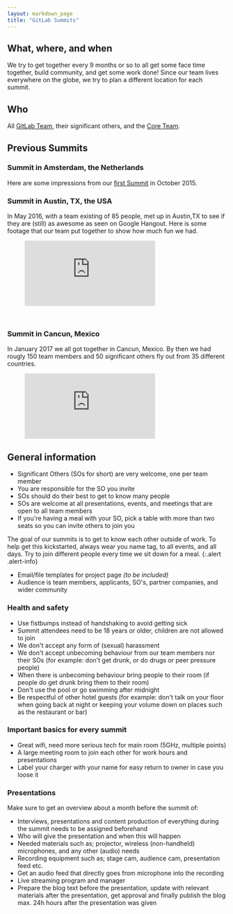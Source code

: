 ```yaml
---
layout: markdown_page
title: "GitLab Summits"
---
```


## What, where, and when

We try to get together every 9 months or so to all get some face time together, build community, and get some work done! Since our team lives everywhere on the globe, we try to plan a different location for each summit.

## Who

All [GitLab Team](/team/), their significant others, and the [Core Team](/core-team/).

## Previous Summits

### Summit in Amsterdam, the Netherlands

Here are some impressions from our [first Summit](https://about.gitlab.com/2015/11/30/gitlab-summit-2015/) in October 2015.

### Summit in Austin, TX, the USA

In May 2016, with a team existing of 85 people, met up in Austin,TX to see if they are (still) as awesome as seen on Google Hangout.
Here is some footage that our team put together to show how much fun we had.

<figure class="video_container">
  <iframe src="https://player.vimeo.com/video/175270564" frameborder="0" allowfullscreen="true"> </iframe>
</figure>

<br>

### Summit in Cancun, Mexico

In January 2017 we all got together in Cancun, Mexico. By then we had rougly 150 team members and 50 significant others fly out from 35 different countries.

<figure class="video_container">
  <iframe src="https://www.youtube.com/embed/XDfTj8iv9qw" frameborder="0" allowfullscreen="true"> </iframe>
</figure>

## General information

* Significant Others (SOs for short) are very welcome, one per team member
* You are responsible for the SO you invite
* SOs should do their best to get to know many people
* SOs are welcome at all presentations, events, and meetings that are open to all team members
* If you're having a meal with your SO, pick a table with more than two seats so you can invite others to join you

The goal of our summits is to get to know each other outside of work.
To help get this kickstarted, always wear you name tag, to all events, and all days. Try to join different people every time we sit down for a meal.
{:.alert .alert-info}

* Email/file templates for project page _(to be included)_
* Audience is team members, applicants, SO's, partner companies, and wider community

### Health and safety

* Use fistbumps instead of handshaking to avoid getting sick
* Summit attendees need to be 18 years or older, children are not allowed to join
* We don't accept any form of (sexual) harassment
* We don't accept unbecoming behaviour from our team members nor their SOs (for example: don't get drunk, or do drugs or peer pressure people)
* When there is unbecoming behaviour bring people to their room (if people do get drunk bring them to their room)
* Don't use the pool or go swimming after midnight
* Be respectful of other hotel guests (for example: don't talk on your floor when going back at night or keeping your volume down on places such as the restaurant or bar)


### Important basics for every summit

* Great wifi, need more serious tech for main room (5GHz, multiple points)
* A large meeting room to join each other for work hours and presentations
* Label your charger with your name for easy return to owner in case you loose it


### Presentations

Make sure to get an overview about a month before the summit of:

* Interviews, presentations and content production of everything during the summit needs to be assigned beforehand
* Who will give the presentation and when this will happen
* Needed materials such as; projector, wireless (non-handheld) microphones, and any other (audio) needs
* Recording equipment such as; stage cam, audience cam, presentation feed etc.
* Get an audio feed that directly goes from microphone into the recording
* Live streaming program and manager
* Prepare the blog text before the presentation, update with relevant materials after the presentation, get approval and finally publish the blog max. 24h hours after the presentation was given

